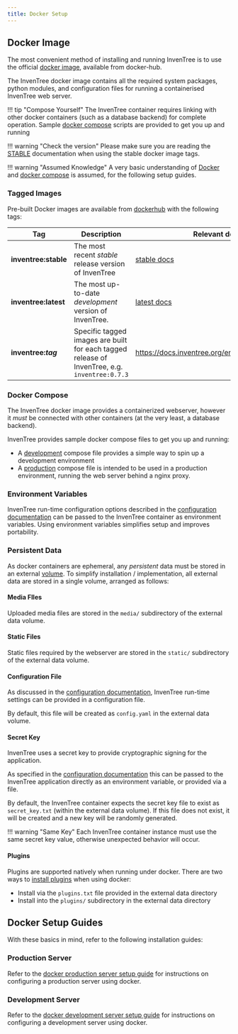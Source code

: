 ```yaml
---
title: Docker Setup
---
```


## Docker Image

The most convenient method of installing and running InvenTree is to use the official [docker image](https://hub.docker.com/r/inventree/inventree), available from docker-hub.

The InvenTree docker image contains all the required system packages, python modules, and configuration files for running a containerised InvenTree web server.

!!! tip "Compose Yourself"
    The InvenTree container requires linking with other docker containers (such as a database backend) for complete operation. Sample [docker compose](#docker-compose) scripts are provided to get you up and running


!!! warning "Check the version"
    Please make sure you are reading the [STABLE](https://docs.inventree.org/en/stable/start/docker_prod/) documentation when using the stable docker image tags.

!!! warning "Assumed Knowledge"
    A very basic understanding of [Docker](https://www.docker.com/) and [docker compose](https://docs.docker.com/compose/) is assumed, for the following setup guides.

### Tagged Images

Pre-built Docker images are available from [dockerhub](https://hub.docker.com/r/inventree/inventree) with the following tags:

| Tag | Description | Relevant documentation to follow |
| --- | --- | --- |
| **inventree:stable** | The most recent *stable* release version of InvenTree | [stable docs](https://docs.inventree.org/en/stable/start/docker/) |
| **inventree:latest** | The most up-to-date *development* version of InvenTree. | [latest docs](https://docs.inventree.org/en/latest/start/docker/) |
| **inventree:_tag_** | Specific tagged images are built for each tagged release of InvenTree, e.g. `inventree:0.7.3`| https://docs.inventree.org/en/INSERT_YOUR_TAG_HERE/start/docker/ |

### Docker Compose

The InvenTree docker image provides a containerized webserver, however it *must* be connected with other containers (at the very least, a database backend).

InvenTree provides sample docker compose files to get you up and running:

- A [development](#development-server) compose file provides a simple way to spin up a development environment
- A [production](#production-server) compose file is intended to be used in a production environment, running the web server behind a nginx proxy.

### Environment Variables

InvenTree run-time configuration options described in the [configuration documentation](./config.md) can be passed to the InvenTree container as environment variables. Using environment variables simplifies setup and improves portability.

### Persistent Data

As docker containers are ephemeral, any *persistent* data must be stored in an external [volume](https://docs.docker.com/storage/volumes/). To simplify installation / implementation, all external data are stored in a single volume, arranged as follows:

#### Media FIles

Uploaded media files are stored in the `media/` subdirectory of the external data volume.

#### Static Files

Static files required by the webserver are stored in the `static/` subdirectory of the external data volume.

#### Configuration File

As discussed in the [configuration documentation](./config.md), InvenTree run-time settings can be provided in a configuration file.

By default, this file will be created as `config.yaml` in the external data volume.

#### Secret Key

InvenTree uses a secret key to provide cryptographic signing for the application.

As specified in the [configuration documentation](./config.md#secret-key) this can be passed to the InvenTree application directly as an environment variable, or provided via a file.

By default, the InvenTree container expects the secret key file to exist as `secret_key.txt` (within the external data volume). If this file does not exist, it will be created and a new key will be randomly generated.

!!! warning "Same Key"
    Each InvenTree container instance must use the same secret key value, otherwise unexpected behavior will occur.

#### Plugins

Plugins are supported natively when running under docker. There are two ways to [install plugins](../extend/plugins/install.md) when using docker:

- Install via the `plugins.txt` file provided in the external data directory
- Install into the `plugins/` subdirectory in the external data directory

## Docker Setup Guides

With these basics in mind, refer to the following installation guides:

### Production Server

Refer to the [docker production server setup guide](./docker_prod.md) for instructions on configuring a production server using docker.

### Development Server

Refer to the [docker development server setup guide](./docker_dev.md) for instructions on configuring a development server using docker.
